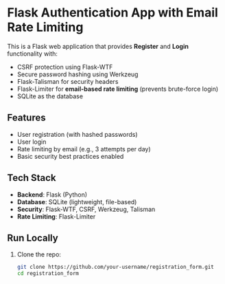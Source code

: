 # Flask Authentication App with Email Rate Limiting

This is a Flask web application that provides **Register** and **Login** functionality with:
- CSRF protection using Flask-WTF
- Secure password hashing using Werkzeug
- Flask-Talisman for security headers
- Flask-Limiter for **email-based rate limiting** (prevents brute-force login)
- SQLite as the database

## Features
- User registration (with hashed passwords)
- User login
- Rate limiting by email (e.g., 3 attempts per day)
- Basic security best practices enabled

## Tech Stack
- **Backend**: Flask (Python)
- **Database**: SQLite (lightweight, file-based)
- **Security**: Flask-WTF, CSRF, Werkzeug, Talisman
- **Rate Limiting**: Flask-Limiter

## Run Locally
1. Clone the repo:
   ```bash
   git clone https://github.com/your-username/registration_form.git
   cd registration_form
